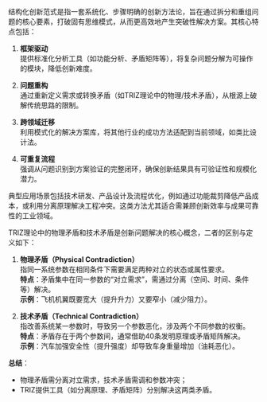 结构化创新范式是指一套系统化、步骤明确的创新方法论，旨在通过拆分和重组问题的核心要素，打破固有思维模式，从而更高效地产生突破性解决方案。其核心特点包括：

1. **框架驱动**  
    提供标准化分析工具（如功能分析、矛盾矩阵等），将复杂问题分解为可操作的模块，降低创新难度。
    
2. **问题重构**  
    通过重新定义需求或转换矛盾（如TRIZ理论中的物理/技术矛盾），从根源上破解传统思路的限制。
    
3. **跨领域迁移**  
    利用模式化的解决方案库，将其他行业的成功方法适配到当前领域，如类比设计法。
    
4. **可重复流程**  
    强调从问题识别到方案验证的完整闭环，确保创新结果具有可验证性和规模化潜力。
    

典型应用场景包括技术研发、产品设计及流程优化，例如通过功能裁剪降低产品成本，或利用分离原理解决工程冲突。这类方法尤其适合需兼顾创新效率与成果可靠性的工业领域。

TRIZ理论中的物理矛盾和技术矛盾是创新问题解决的核心概念，二者的区别与定义如下：

1. **物理矛盾（Physical Contradiction）**  
    指同一系统参数在相同条件下需要满足两种对立的状态或属性要求。  
    **特点**：矛盾集中在同一参数的“对立需求”，需通过分离（空间、时间、条件等）解决。  
    **示例**：飞机机翼既要宽大（提升升力）又要窄小（减少阻力）。
    
2. **技术矛盾（Technical Contradiction）**  
    指改善系统某一参数时，导致另一个参数恶化，涉及两个不同参数的权衡。  
    **特点**：矛盾存在于两个参数间，通常借助40条发明原理或矛盾矩阵解决。  
    **示例**：汽车加强安全性（提升强度）却导致车身重量增加（油耗恶化）。
    

**总结**：

- 物理矛盾需分离对立需求，技术矛盾需调和参数冲突；
- TRIZ提供工具（如分离原理、矛盾矩阵）分别解决这两类矛盾。